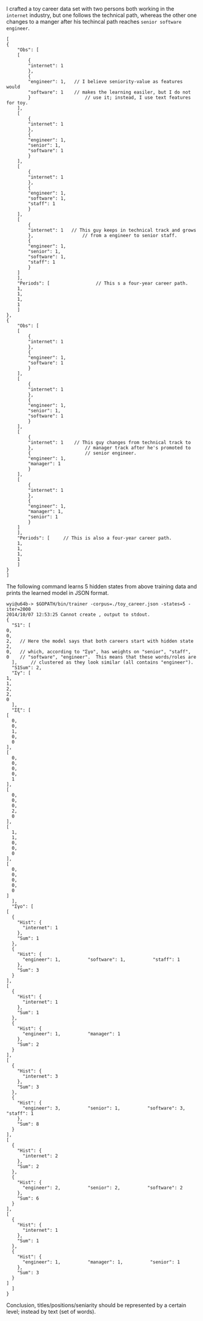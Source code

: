 

I crafted a toy career data set with two persons both working in the
`internet` industry, but one follows the technical path, whereas the
other one changes to a manger after his techincal path reaches `senior
software engineer`.

    [
	{
	    "Obs": [
		[
		    {
			"internet": 1
		    },
		    {
			"engineer": 1,   // I believe seniority-value as features would
			"software": 1    // makes the learning easiler, but I do not 
		    }                    // use it; instead, I use text features for toy.
		],
		[
		    {
			"internet": 1
		    },
		    {
			"engineer": 1,
			"senior": 1,
			"software": 1
		    }
		],
		[
		    {
			"internet": 1
		    },
		    {
			"engineer": 1,
			"software": 1,
			"staff": 1
		    }
		],
		[
		    {
			"internet": 1   // This guy keeps in technical track and grows
		    },                  // from a engineer to senior staff.
		    {
			"engineer": 1,
			"senior": 1,
			"software": 1,
			"staff": 1
		    }
		]
	    ],
	    "Periods": [                 // This s a four-year career path.
		1,
		1,
		1,
		1
	    ]
	},
	{
	    "Obs": [
		[
		    {
			"internet": 1
		    },
		    {
			"engineer": 1,
			"software": 1
		    }
		],
		[
		    {
			"internet": 1
		    },
		    {
			"engineer": 1,
			"senior": 1,
			"software": 1
		    }
		],
		[
		    {
			"internet": 1    // This guy changes from technical track to
		    },                   // manager track after he's promoted to 
		    {                    // senior engineer.
			"engineer": 1,
			"manager": 1
		    }
		],
		[
		    {
			"internet": 1
		    },
		    {
			"engineer": 1,
			"manager": 1,
			"senior": 1
		    }
		]
	    ],
	    "Periods": [     // This is also a four-year career path.
		1,
		1,
		1,
		1
	    ]
	}
    ]


The following command learns 5 hidden states from above training data
and prints the learned model in JSON format.


    wyi@u64b-> $GOPATH/bin/trainer -corpus=./toy_career.json -states=5 -iter=2000
    2014/10/07 12:53:25 Cannot create , output to stdout.
    {
      "S1": [
	0,
	0,
	2,   // Here the model says that both careers start with hidden state 2, 
	0,   // which, according to "Σγo", has weights on "senior", "staff", 
	0    // "software", "engineer".  This means that these words/roles are 
      ],     // clustered as they look similar (all contains "engineer").
      "S1Sum": 2,
      "Σγ": [
	1,
	1,
	2,
	2,
	0
      ],
      "Σξ": [
	[
	  0,
	  0,
	  1,
	  0,
	  0
	],
	[
	  0,
	  0,
	  0,
	  0,
	  1
	],
	[
	  0,
	  0,
	  0,
	  2,
	  0
	],
	[
	  1,
	  1,
	  0,
	  0,
	  0
	],
	[
	  0,
	  0,
	  0,
	  0,
	  0
	]
      ],
      "Σγo": [
	[
	  {
	    "Hist": {
	      "internet": 1
	    },
	    "Sum": 1
	  },
	  {
	    "Hist": {
	      "engineer": 1,          "software": 1,          "staff": 1
	    },
	    "Sum": 3
	  }
	],
	[
	  {
	    "Hist": {
	      "internet": 1
	    },
	    "Sum": 1
	  },
	  {
	    "Hist": {
	      "engineer": 1,          "manager": 1
	    },
	    "Sum": 2
	  }
	],
	[
	  {
	    "Hist": {
	      "internet": 3
	    },
	    "Sum": 3
	  },
	  {
	    "Hist": {
	      "engineer": 3,          "senior": 1,          "software": 3,          "staff": 1
	    },
	    "Sum": 8
	  }
	],
	[
	  {
	    "Hist": {
	      "internet": 2
	    },
	    "Sum": 2
	  },
	  {
	    "Hist": {
	      "engineer": 2,          "senior": 2,          "software": 2
	    },
	    "Sum": 6
	  }
	],
	[
	  {
	    "Hist": {
	      "internet": 1
	    },
	    "Sum": 1
	  },
	  {
	    "Hist": {
	      "engineer": 1,          "manager": 1,          "senior": 1
	    },
	    "Sum": 3
	  }
	]
      ]
    }


Conclusion, titles/positions/seniarity should be represented by a
certain level; instead by text (set of words).